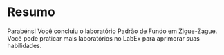 # Resumo

Parabéns! Você concluiu o laboratório Padrão de Fundo em Zigue-Zague. Você pode praticar mais laboratórios no LabEx para aprimorar suas habilidades.

